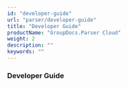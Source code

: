 ```yaml
---
id: "developer-guide"
url: "parser/developer-guide"
title: "Developer Guide"
productName: "GroupDocs.Parser Cloud"
weight: 2
description: ""
keywords: ""
---
```


### Developer Guide ###



